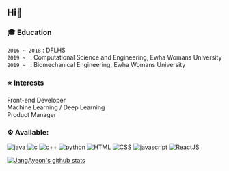 <H2>Hi👋</h2>
<h3>🎓 Education</h3>

`2016 ~ 2018` : DFLHS<br>
`2019 ~ ` : Computational Science and Engineering, Ewha Womans University<br>
`2019 ~ ` : Biomechanical Engineering, Ewha Womans University</h5>

<h3>⭐ Interests</h3>
Front-end Developer<br>
Machine Learning / Deep Learning<br>
Product Manager<br>



 <h3> ⚙️ Available:  </h3>
 
 ![java](https://img.shields.io/badge/Java-007396?style=round-square&logo=Java&logoColor=white)  ![c](https://img.shields.io/badge/C-A8B9CC?style=round-square&logo=C&logoColor=white) ![c++](https://img.shields.io/badge/C++-00599C?style=round-square&logo=C%2B%2B&logoColor=white)  ![python](https://img.shields.io/badge/Python-3766AB?style=round-square&logo=Python&logoColor=white) 
 ![HTML](https://img.shields.io/badge/HTML-E34F26?style=round-square&logo=Html5&logoColor=white) ![CSS](https://img.shields.io/badge/CSS-1572B6?style=round-square&logo=Css3&logoColor=white)  ![javascript](https://img.shields.io/badge/Javascript-F7DF12?style=round-square&logo=Javascript&logoColor=white) ![ReactJS](https://img.shields.io/badge/-ReactJs-61DAFB?style=round-square&logo=react&logoColor=white)
   
 
 
 
 [![JangAyeon's github stats](https://github-readme-stats.vercel.app/api?username=JangAyeon)](https://github.com/JangAyeon/github-readme-stats)
